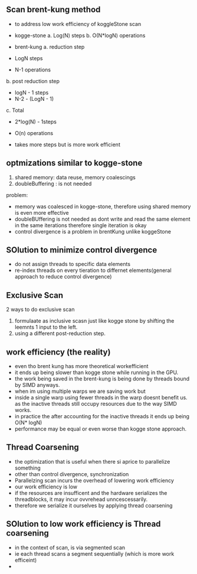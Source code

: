 ## Scan brent-kung method
- to address low work efficiency of koggleStone scan

- kogge-stone
a. Log(N) steps b. O(N*logN) operations

- brent-kung
a. reduction step
- LogN steps
- N-1 operations

b. post reduction step
- logN - 1 steps
- N-2 - (LogN - 1)

c. Total
- 2*log(N) - 1steps
- O(n) operations

- takes more steps but is more work efficient


## optmizations similar to kogge-stone
1. shared memory: data reuse, memory coalescings
2. doubleBuffering : is not needed

problem:
- memory was coalesced in kogge-stone, therefore using shared memory is even more effective
- doubleBUffering is not needed as dont write and read the same element in the same iterations therefore single iteration is okay
- control divergence is a problem in brentKung unlike koggeStone

## SOlution to minimize control divergence
- do not assign threads to specific data elements
- re-index threads on every tieration to differnet elements(general approach to reduce control divergence)



## Exclusive Scan
2 ways to do exclusive scan
1. formulaate as inclusive scasn just like kogge stone by shifting the leemnts 1 input to the left.
2. using a different post-reduction step.


## work efficiency (the reality)
- even tho brent kung has more theoretical workefficient 
- it ends up being slower than  kogge stone while running in the GPU.
- the work being saved in the brent-kung is being done by threads bound by SIMD anyways. 
- when im using multiple warps we are saving work but
- inside a single warp using fewer threads in the warp doesnt benefit us. as the inactive threads still occupy resources due to the way SIMD works.
- in practice the after accounting for the inactive threads it ends up being O(N* logN)
- performance may be equal or even worse than kogge stone approach.

## Thread Coarsening
- the optimization that is useful when there si aprice to parallelize something
- other than control divergence, synchronization
- Parallelzing scan incurs the overhead of lowering work efficiency
- our work efficiency is low
- if the resources are insufficent and the hardware serializes the threadblocks, it may incur ovvrehead unncescessarily.
- therefore we serialize it ourselves by applying thread coarsening

## SOlution to low work efficiency is Thread coarsening
- in the context of scan, is via segmented scan
- ie each thread scans a segment sequentially (which is more work efficeint)
- 